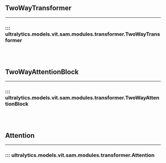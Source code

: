 ## TwoWayTransformer
---
### ::: ultralytics.models.vit.sam.modules.transformer.TwoWayTransformer
<br><br>

## TwoWayAttentionBlock
---
### ::: ultralytics.models.vit.sam.modules.transformer.TwoWayAttentionBlock
<br><br>

## Attention
---
### ::: ultralytics.models.vit.sam.modules.transformer.Attention
<br><br>
